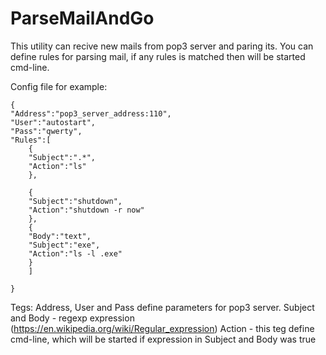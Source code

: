 # ParseMailAndGo

This utility can recive new mails from pop3 server and paring its.
You can define rules for parsing mail, if any rules is matched then will be started cmd-line.

Config file for example:

	{
	"Address":"pop3_server_address:110",
	"User":"autostart",
	"Pass":"qwerty",
	"Rules":[
		{
		"Subject":".*",
		"Action":"ls"
		},
		
		{
		"Subject":"shutdown",
		"Action":"shutdown -r now"
		},
		{
		"Body":"text",
		"Subject":"exe",
		"Action":"ls -l .exe"
		}
		]

	}

Tegs: Address, User and Pass define parameters for pop3 server.
Subject and Body - regexp expression (https://en.wikipedia.org/wiki/Regular_expression)
Action - this teg define cmd-line, which will be started if expression in Subject and Body was true


